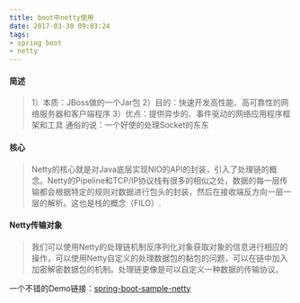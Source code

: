 ```yaml
---
title: boot中netty使用
date: 2017-03-30 09:03:24
tags:
- spring boot
- netty
---
```


#### 简述
> 1）本质：JBoss做的一个Jar包
2）目的：快速开发高性能、高可靠性的网络服务器和客户端程序
3）优点：提供异步的、事件驱动的网络应用程序框架和工具
通俗的说：一个好使的处理Socket的东东

#### 核心
> Netty的核心就是对Java底层实现NIO的API的封装，引入了处理链的概念。Netty的Pipeline和TCP/IP协议栈有很多的相似之处，数据的每一层传输都会根据特定的规则对数据进行包头的封装，然后在接收端反方向一层一层的解析。这也是栈的概念（FILO）.

#### Netty传输对象
> 我们可以使用Netty的处理链机制反序列化对象获取对象的信息进行相应的操作，可以使用Netty自定义的处理数据包的黏包的问题，可以在链中加入加密解密数据包的机制。处理链更像是可以自定义一种数据的传输协议。

一个不错的Demo链接：[spring-boot-sample-netty](https://gitee.com/Zalldios/spring-bucket-demo/tree/master/spring-bucket/spring-boot)

